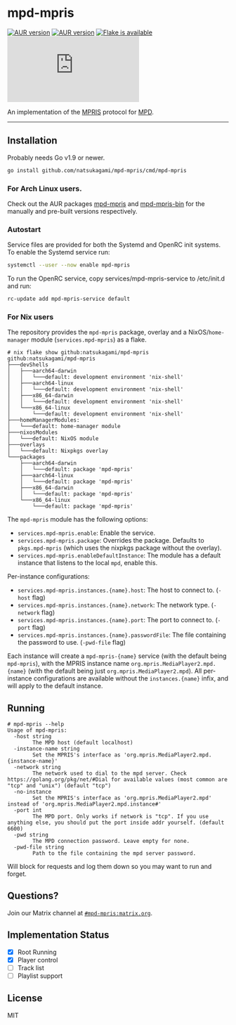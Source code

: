 # mpd-mpris

[![AUR version](https://img.shields.io/aur/version/mpd-mpris)](https://aur.archlinux.org/packages/mpd-mpris)
[![AUR version](https://img.shields.io/aur/version/mpd-mpris-bin)](https://aur.archlinux.org/packages/mpd-mpris-bin)
[![Flake is available](https://img.shields.io/badge/flake-available-blue)](#for-nix-users)
[![Matrix chat](https://img.shields.io/matrix/mpd-mpris:matrix.org)](https://matrix.to/#/#mpd-mpris:matrix.org)


An implementation of the [MPRIS](https://specifications.freedesktop.org/mpris-spec/latest/) protocol for [MPD](http://musicpd.org/).

---

## Installation

Probably needs Go v1.9 or newer.

```bash
go install github.com/natsukagami/mpd-mpris/cmd/mpd-mpris
```

### For Arch Linux users.

Check out the AUR packages [mpd-mpris](https://aur.archlinux.org/packages/mpd-mpris)
and [mpd-mpris-bin](https://aur.archlinux.org/packages/mpd-mpris-bin)
for the manually and pre-built versions respectively.

### Autostart

Service files are provided for both the Systemd and OpenRC init systems. To
enable the Systemd service run:

```bash
systemctl --user --now enable mpd-mpris
```

To run the OpenRC service, copy services/mpd-mpris-service to /etc/init.d and run:

```bash
rc-update add mpd-mpris-service default
```


### For Nix users

The repository provides the `mpd-mpris` package, overlay and a NixOS/`home-manager` module (`services.mpd-mpris`) as a flake.
```
# nix flake show github:natsukagami/mpd-mpris
github:natsukagami/mpd-mpris
├───devShells
│   ├───aarch64-darwin
│   │   └───default: development environment 'nix-shell'
│   ├───aarch64-linux
│   │   └───default: development environment 'nix-shell'
│   ├───x86_64-darwin
│   │   └───default: development environment 'nix-shell'
│   └───x86_64-linux
│       └───default: development environment 'nix-shell'
├───homeManagerModules:
│   └───default: home-manager module
├───nixosModules
│   └───default: NixOS module
├───overlays
│   └───default: Nixpkgs overlay
└───packages
    ├───aarch64-darwin
    │   └───default: package 'mpd-mpris'
    ├───aarch64-linux
    │   └───default: package 'mpd-mpris'
    ├───x86_64-darwin
    │   └───default: package 'mpd-mpris'
    └───x86_64-linux
        └───default: package 'mpd-mpris'
```

The `mpd-mpris` module has the following options:
- `services.mpd-mpris.enable`: Enable the service.
- `services.mpd-mpris.package`: Overrides the package. Defaults to `pkgs.mpd-mpris` (which uses the nixpkgs package without the overlay).
- `services.mpd-mpris.enableDefaultInstance`: The module has a default instance that listens to the local `mpd`, enable this.

Per-instance configurations:
- `services.mpd-mpris.instances.{name}.host`: The host to connect to. (`-host` flag)
- `services.mpd-mpris.instances.{name}.network`: The network type. (`-network` flag)
- `services.mpd-mpris.instances.{name}.port`: The port to connect to. (`-port` flag)
- `services.mpd-mpris.instances.{name}.passwordFile`: The file containing the password to use. (`-pwd-file` flag)

Each instance will create a `mpd-mpris-{name}` service (with the default being `mpd-mpris`), with the MPRIS instance name
`org.mpris.MediaPlayer2.mpd.{name}` (with the default being just `org.mpris.MediaPlayer2.mpd`).
All per-instance configurations are available without the `instances.{name}` infix, and will apply to the default instance.

## Running

```
# mpd-mpris --help
Usage of mpd-mpris:
  -host string
        The MPD host (default localhost)
  -instance-name string
        Set the MPRIS's interface as 'org.mpris.MediaPlayer2.mpd.{instance-name}'
  -network string
        The network used to dial to the mpd server. Check https://golang.org/pkg/net/#Dial for available values (most common are "tcp" and "unix") (default "tcp")
  -no-instance
        Set the MPRIS's interface as 'org.mpris.MediaPlayer2.mpd' instead of 'org.mpris.MediaPlayer2.mpd.instance#'
  -port int
        The MPD port. Only works if network is "tcp". If you use anything else, you should put the port inside addr yourself. (default 6600)
  -pwd string
        The MPD connection password. Leave empty for none.
  -pwd-file string
        Path to the file containing the mpd server password.
```

Will block for requests and log them down so you may want
to run and forget.

## Questions?

Join our Matrix channel at [`#mpd-mpris:matrix.org`](https://matrix.to/#/#mpd-mpris:matrix.org).

## Implementation Status

- [x] Root Running
- [x] Player control
- [ ] Track list
- [ ] Playlist support

## License

MIT

